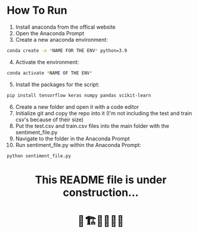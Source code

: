 # How To Run
1. Install anaconda from the offical website
2. Open the Anaconda Prompt
3. Create a new anaconda environment:
```sh
conda create -n *NAME FOR THE ENV* python=3.9
```
4. Activate the environment:
```sh
conda activate *NAME OF THE ENV*
```
5. Install the packages for the script:
```sh
pip install tensorflow keras numpy pandas scikit-learn
```
6. Create a new folder and open it with a code editor
7. Initialize git and copy the repo into it (I'm not including the test and train csv's because of their size)
8. Put the test.csv and train.csv files into the main folder with the sentiment_file.py
9. Navigate to the folder in the Anaconda Prompt
10. Run sentiment_file.py within the Anaconda Prompt:
```sh
python sentiment_file.py
```
<h1><div align="center">
This README file is under construction...
</div></h1>
<h1><div align="center">
🚧🏗️👷🚧👷🚧
</div></h1>
